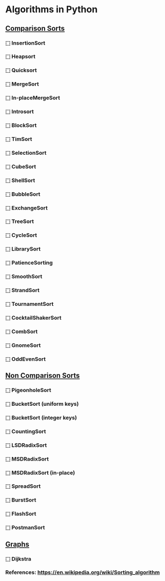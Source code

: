 # Algorithms in Python

## <ins>Comparison Sorts</ins>

### ⬚ InsertionSort 
### ⬚ Heapsort
### ⬚ Quicksort
### ⬚ MergeSort
### ⬚ In-placeMergeSort

### ⬚ Introsort
### ⬚ BlockSort
### ⬚ TimSort
### ⬚ SelectionSort
### ⬚ CubeSort
### ⬚ ShellSort
### ⬚ BubbleSort
### ⬚ ExchangeSort  
### ⬚ TreeSort
### ⬚ CycleSort
### ⬚ LibrarySort
### ⬚ PatienceSorting
### ⬚ SmoothSort
### ⬚ StrandSort
### ⬚ TournamentSort
### ⬚ CocktailShakerSort
### ⬚ CombSort
### ⬚ GnomeSort
### ⬚ OddEvenSort


## <ins>Non Comparison Sorts</ins>

### ⬚ PigeonholeSort
### ⬚ BucketSort (uniform keys) 
### ⬚ BucketSort (integer keys) 
### ⬚ CountingSort
### ⬚ LSDRadixSort
### ⬚ MSDRadixSort
### ⬚ MSDRadixSort (in-place) 
### ⬚ SpreadSort
### ⬚ BurstSort
### ⬚ FlashSort
### ⬚ PostmanSort

## <ins>Graphs</ins>

### ⬚ Dijkstra

### References: https://en.wikipedia.org/wiki/Sorting_algorithm